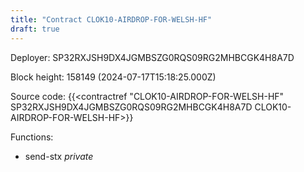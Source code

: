 ```yaml
---
title: "Contract CLOK10-AIRDROP-FOR-WELSH-HF"
draft: true
---
```

Deployer: SP32RXJSH9DX4JGMBSZG0RQS09RG2MHBCGK4H8A7D


 



Block height: 158149 (2024-07-17T15:18:25.000Z)

Source code: {{<contractref "CLOK10-AIRDROP-FOR-WELSH-HF" SP32RXJSH9DX4JGMBSZG0RQS09RG2MHBCGK4H8A7D CLOK10-AIRDROP-FOR-WELSH-HF>}}

Functions:

* send-stx _private_
